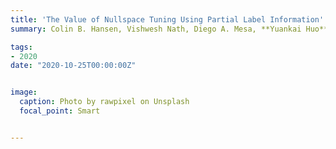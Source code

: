 ```yaml
---
title: 'The Value of Nullspace Tuning Using Partial Label Information'
summary: Colin B. Hansen, Vishwesh Nath, Diego A. Mesa, **Yuankai Huo**, Bennett A. Landman, Thomas A. Lasko <br> ***ArXiv*** **(2020)** 

tags:
- 2020
date: "2020-10-25T00:00:00Z"


image:
  caption: Photo by rawpixel on Unsplash
  focal_point: Smart


---
```

